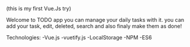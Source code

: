 (this is my first Vue.Js try) 

Welcome to TODO app
you can manage your daily tasks with it. 
you can add your task, edit, deleted, search and also finaly make them as done! 

Technologies:
-Vue.js
-vuetify.js
-LocalStorage
-NPM
-ES6
